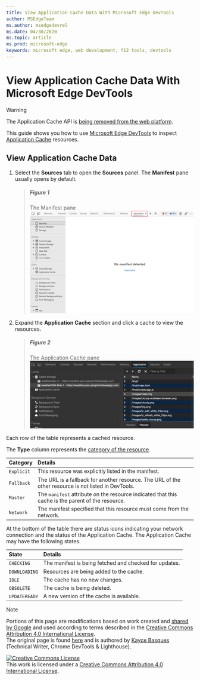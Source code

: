 ```yaml
---
title: View Application Cache Data With Microsoft Edge DevTools
author: MSEdgeTeam
ms.author: msedgedevrel
ms.date: 04/30/2020
ms.topic: article
ms.prod: microsoft-edge
keywords: microsoft edge, web development, f12 tools, devtools
---
```

<!-- Copyright Kayce Basques 

   Licensed under the Apache License, Version 2.0 (the "License");
   you may not use this file except in compliance with the License.
   You may obtain a copy of the License at

       https://www.apache.org/licenses/LICENSE-2.0

   Unless required by applicable law or agreed to in writing, software
   distributed under the License is distributed on an "AS IS" BASIS,
   WITHOUT WARRANTIES OR CONDITIONS OF ANY KIND, either express or implied.
   See the License for the specific language governing permissions and
   limitations under the License.  -->  

# View Application Cache Data With Microsoft Edge DevTools   

> [!WARNING]
> The Application Cache API is [being removed from the web platform][HTMLStandardOfflineWebApplications].  

This guide shows you how to use [Microsoft Edge DevTools][MicrosoftEdgeDevTools] to inspect [Application Cache][MDNWebAPIsWindowApplicationCache] resources.  

## View Application Cache Data   

1.  Select the **Sources** tab to open the **Sources** panel.  The **Manifest** pane usually opens by default.  
    
    > ##### Figure 1  
    > The Manifest pane  
    > ![The Manifest pane][ImageManifestPane]  

1.  Expand the **Application Cache** section and click a cache to view the resources.  
    
    > ##### Figure 2  
    > The Application Cache pane  
    > ![The Application Cache pane][ImageApplicationCachePane]  

Each row of the table represents a cached resource.  

The **Type** column represents the [category of the resource][MDNHTMLResourcesInAnApplicationCache].  

| Category | Details |  
|:--- |:--- |  
| `Explicit` | This resource was explicitly listed in the manifest. |  
| `Fallback` | The URL is a fallback for another resource.  The URL of the other resource is not listed in DevTools. |  
| `Master` | The `manifest` attribute on the resource indicated that this cache is the parent of the resource. |  
| `Network` | The manifest specified that this resource must come from the network. |  

At the bottom of the table there are status icons indicating your network connection and the status of the Application Cache.  The Application Cache may have the following states.  

| State | Details |  
|:--- |:--- |  
| `CHECKING` | The manifest is being fetched and checked for updates. |  
| `DOWNLOADING` | Resources are being added to the cache. |  
| `IDLE` | The cache has no new changes. |  
| `OBSOLETE` | The cache is being deleted. |  
| `UPDATEREADY` |  A new version of the cache is available. |  

<!--   -->  

<!-- image links -->  

[ImageManifestPane]: /microsoft-edge/devtools-guide-chromium/media/storage-application-manifest.msft.png "Figure 1: The Manifest pane"  
[ImageApplicationCachePane]: /microsoft-edge/devtools-guide-chromium/media/storage-cache-pane-cache-storage-resources.msft.png "Figure 2: The Application Cache pane"  

<!-- links -->  

[MicrosoftEdgeDevTools]: /microsoft-edge/devtools-guide-chromium "Microsoft Edge (Chromium) Developer Tools"  

[HTMLStandardOfflineWebApplications]: https://html.spec.whatwg.org/multipage/offline.html#offline "Offline Web applications - HTML Standard"  

[MDNHTMLResourcesInAnApplicationCache]: https://developer.mozilla.org/docs/Web/HTML/Using_the_application_cache#Resources_in_an_application_cache "Resources in an application cache | MDN"  
[MDNWebAPIsWindowApplicationCache]: https://developer.mozilla.org/docs/Web/API/Window/applicationCache "Window.applicationCache - Web APIs | MDN"  

> [!NOTE]
> Portions of this page are modifications based on work created and [shared by Google][GoogleSitePolicies] and used according to terms described in the [Creative Commons Attribution 4.0 International License][CCA4IL].  
> The original page is found [here](https://developers.google.com/web/tools/chrome-devtools/storage/applicationcache) and is authored by [Kayce Basques][KayceBasques] \(Technical Writer, Chrome DevTools \& Lighthouse\).  

[![Creative Commons License][CCby4Image]][CCA4IL]  
This work is licensed under a [Creative Commons Attribution 4.0 International License][CCA4IL].  

[CCA4IL]: https://creativecommons.org/licenses/by/4.0  
[CCby4Image]: https://i.creativecommons.org/l/by/4.0/88x31.png  
[GoogleSitePolicies]: https://developers.google.com/terms/site-policies  
[KayceBasques]: https://developers.google.com/web/resources/contributors/kaycebasques  
